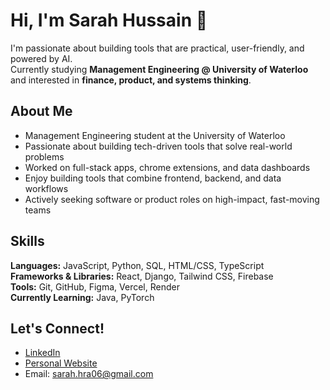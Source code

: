 # Hi, I'm Sarah Hussain 👋

I'm passionate about building tools that are practical, user-friendly, and powered by AI.  
Currently studying **Management Engineering @ University of Waterloo** and interested in **finance, product, and systems thinking**.

## About Me

- Management Engineering student at the University of Waterloo
- Passionate about building tech-driven tools that solve real-world problems
- Worked on full-stack apps, chrome extensions, and data dashboards
- Enjoy building tools that combine frontend, backend, and data workflows
- Actively seeking software or product roles on high-impact, fast-moving teams

## Skills

**Languages:** JavaScript, Python, SQL, HTML/CSS, TypeScript  
**Frameworks & Libraries:** React, Django, Tailwind CSS, Firebase  
**Tools:** Git, GitHub, Figma, Vercel, Render  
**Currently Learning:** Java, PyTorch

## Let's Connect!

- [LinkedIn](https://www.linkedin.com/in/sarah-hussain01/)
- [Personal Website](https://sarah-hussain-portfolio.vercel.app/)
- Email: sarah.hra06@gmail.com
